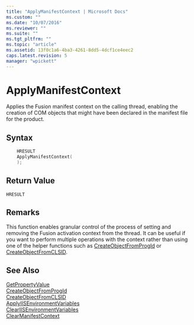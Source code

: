 ```yaml
---
title: "ApplyManifestContext | Microsoft Docs"
ms.custom: ""
ms.date: "10/07/2016"
ms.reviewer: ""
ms.suite: ""
ms.tgt_pltfrm: ""
ms.topic: "article"
ms.assetid: 13f0c1a6-4ba3-4261-8dd5-4dcf1ce4eec2
caps.latest.revision: 5
manager: "wpickett"
---
```

# ApplyManifestContext
Applies the Fusion manifest context on the calling thread, enabling the creation of COM objects that might have been declared in the manifest file for the product.  
  
## Syntax  
  
```cpp  
    HRESULT  
    ApplyManifestContext(  
    );  
```  
  
## Return Value  
 `HRESULT`  
  
## Remarks  
 This function enables granular control of the process of setting and removing the Fusion activation context from the thread. It can be useful if you want to perform multiple operations with the context rather than using one of the helper functions such as [CreateObjectFromProgId](../../\express-api-reference/createobjectfromprogid.md) or [CreateObjectFromCLSID](../../\express-api-reference/createobjectfromclsid.md).  
  
## See Also  
 [GetPropertyValue](../../\express-api-reference/getpropertyvalue.md)   
 [CreateObjectFromProgId](../../\express-api-reference/createobjectfromprogid.md)   
 [CreateObjectFromCLSID](../../\express-api-reference/createobjectfromclsid.md)   
 [ApplyIISEnvironmentVariables](../../\express-api-reference/applyiisenvironmentvariables.md)   
 [ClearIISEnvironmentVariables](../../\express-api-reference/cleariisenvironmentvariables.md)   
 [ClearManifestContext](../../\express-api-reference/clearmanifestcontext.md)